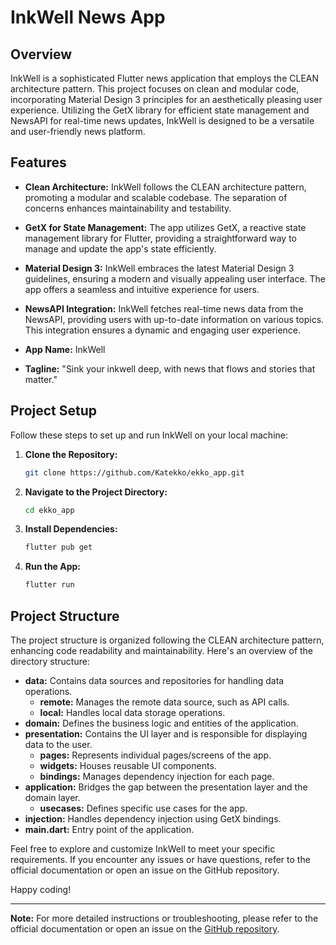 # InkWell News App

## Overview

InkWell is a sophisticated Flutter news application that employs the CLEAN architecture pattern. This project focuses on clean and modular code, incorporating Material Design 3 principles for an aesthetically pleasing user experience. Utilizing the GetX library for efficient state management and NewsAPI for real-time news updates, InkWell is designed to be a versatile and user-friendly news platform.

## Features

- **Clean Architecture:** InkWell follows the CLEAN architecture pattern, promoting a modular and scalable codebase. The separation of concerns enhances maintainability and testability.

- **GetX for State Management:** The app utilizes GetX, a reactive state management library for Flutter, providing a straightforward way to manage and update the app's state efficiently.

- **Material Design 3:** InkWell embraces the latest Material Design 3 guidelines, ensuring a modern and visually appealing user interface. The app offers a seamless and intuitive experience for users.

- **NewsAPI Integration:** InkWell fetches real-time news data from the NewsAPI, providing users with up-to-date information on various topics. This integration ensures a dynamic and engaging user experience.

- **App Name:** InkWell

- **Tagline:** "Sink your inkwell deep, with news that flows and stories that matter."

## Project Setup

Follow these steps to set up and run InkWell on your local machine:

1. **Clone the Repository:**

    ```bash
    git clone https://github.com/Katekko/ekko_app.git
    ```

2. **Navigate to the Project Directory:**

    ```bash
    cd ekko_app
    ```

3. **Install Dependencies:**

    ```bash
    flutter pub get
    ```

4. **Run the App:**

    ```bash
    flutter run
    ```

## Project Structure

The project structure is organized following the CLEAN architecture pattern, enhancing code readability and maintainability. Here's an overview of the directory structure:

- **data:** Contains data sources and repositories for handling data operations.
    - **remote:** Manages the remote data source, such as API calls.
    - **local:** Handles local data storage operations.
- **domain:** Defines the business logic and entities of the application.
- **presentation:** Contains the UI layer and is responsible for displaying data to the user.
    - **pages:** Represents individual pages/screens of the app.
    - **widgets:** Houses reusable UI components.
    - **bindings:** Manages dependency injection for each page.
- **application:** Bridges the gap between the presentation layer and the domain layer.
    - **usecases:** Defines specific use cases for the app.
- **injection:** Handles dependency injection using GetX bindings.
- **main.dart:** Entry point of the application.

Feel free to explore and customize InkWell to meet your specific requirements. If you encounter any issues or have questions, refer to the official documentation or open an issue on the GitHub repository.

Happy coding!

---

**Note:** For more detailed instructions or troubleshooting, please refer to the official documentation or open an issue on the [GitHub repository](https://github.com/Katekko/ekko_app).
